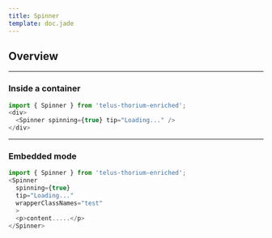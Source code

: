 ```yaml
---
title: Spinner
template: doc.jade
---
```


## Overview

---

### Inside a container

<div class="grid-row">
  <div id="spinnerExample">
  </div>
</div>
<script type="text/babel">
  ReactDOM.render(
    <Thorium.SpinnerExample />,
    document.getElementById('spinnerExample')
  );
</script>

```js
import { Spinner } from 'telus-thorium-enriched';
<div>
  <Spinner spinning={true} tip="Loading..." />
</div>
```


---

### Embedded mode

<div class="grid-row">
  <div id="spinnerEmbedExample">
  </div>
</div>
<script type="text/babel">
  ReactDOM.render(
    <Thorium.SpinnerEmbedExample />,
    document.getElementById('spinnerEmbedExample')
  );
</script>

```js
import { Spinner } from 'telus-thorium-enriched';
<Spinner 
  spinning={true} 
  tip="Loading..." 
  wrapperClassNames="test"
  >
  <p>content.....</p>
</Spinner>
```